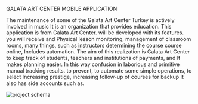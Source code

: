 
GALATA ART CENTER MOBILE APPLICATION

The maintenance of some of the Galata Art Center Turkey is actively involved in music
It is an organization that provides education. This application is from Galata Art Center.
will be developed with its features. you will receive and
Physical lesson monitoring, management of classroom rooms,
many things, such as instructors determining the course course online,
Includes automation. The aim of this realization is Galata Art Center
to keep track of students, teachers and institutions of payments, and
It makes planning easier. In this way
confusion in laborious and primitive manual tracking results.
to prevent, to automate some simple operations, to select
Increasing prestige, increasing follow-up of courses for backup
It also has side accounts such as.

![project schema](https://github.com/user-attachments/assets/8f165c17-0839-4a4d-8de9-a329e0cf8635)

